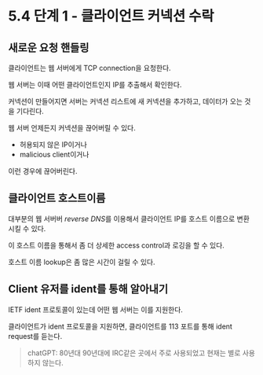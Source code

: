 # 5.4 단계 1 - 클라이언트 커넥션 수락

## 새로운 요청 핸들링

클라이언트는 웹 서버에게 TCP connection을 요청한다.

웹 서버는 이때 어떤 클라이언트인지 IP를 추출해서 확인한다.

커넥션이 만들어지면 서버는 커넥션 리스트에 새 커넥션을 추가하고, 데이터가 오는 것을 기다린다.

웹 서버 언제든지 커넥션을 끊어버릴 수 있다.

- 허용되지 않은 IP이거나
- malicious client이거나

이런 경우에 끊어버린다.

## 클라이언트 호스트이름

대부분의 웹 서버버 *reverse DNS*를 이용해서 클라이언트 IP를 호스트 이름으로 변환시킬 수 있다.

이 호스트 이름을 통해서 좀 더 상세한 access control과 로깅을 할 수 있다.

호스트 이름 lookup은 좀 많은 시간이 걸릴 수 있다.

## Client 유저를 ident를 통해 알아내기

IETF ident 프로토콜이 있는데 어떤 웹 서버는 이를 지원한다.

클라이언트가 ident 프로토콜을 지원하면, 클라이언트를 113 포트를 통해 ident request를 듣는다.

> chatGPT:
80년대 90년대에 IRC같은 곳에서 주로 사용되었고 현재는 별로 사용하지 않는다.
